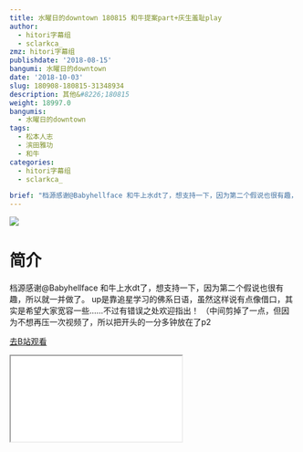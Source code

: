 ```yaml
---
title: 水曜日的downtown 180815 和牛提案part+庆生羞耻play
author:
  - hitori字幕组
  - sclarkca_
zmz: hitori字幕组
publishdate: '2018-08-15'
bangumi: 水曜日的downtown
date: '2018-10-03'
slug: 180908-180815-31348934
description: 其他&#8226;180815
weight: 18997.0
bangumis:
  - 水曜日的downtown
tags:
  - 松本人志
  - 滨田雅功
  - 和牛
categories:
  - hitori字幕组
  - sclarkca_

brief: "档源感谢@Babyhellface 和牛上水dt了，想支持一下，因为第二个假说也很有趣，所以就一并做了。 up是靠追星学习的佛系日语，虽然这样说有点像借口，其实是希望大家宽容一些……不过有错误之处欢迎指出！ （中间剪掉了一点，但因为不想再压一次视频了，所以把开头的一分多钟放在了p2"
---
```

![](https://i.imgur.com/yXubA1S.jpg)
# 简介
档源感谢@Babyhellface
和牛上水dt了，想支持一下，因为第二个假说也很有趣，所以就一并做了。
up是靠追星学习的佛系日语，虽然这样说有点像借口，其实是希望大家宽容一些……不过有错误之处欢迎指出！
（中间剪掉了一点，但因为不想再压一次视频了，所以把开头的一分多钟放在了p2

[去B站观看](https://www.bilibili.com/video/av31348934/)
<div class ="resp-container"><iframe class="testiframe" src="//player.bilibili.com/player.html?aid=31348934"", scrolling="no", allowfullscreen="true" > </iframe></div>
